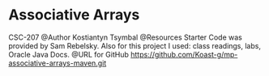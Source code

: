 Associative Arrays
==================
CSC-207
@Author
Kostiantyn Tsymbal
@Resources
Starter Code was provided by Sam Rebelsky. Also for this project I used: class readings, labs, Oracle Java Docs.
@URL for GitHub
https://github.com/Koast-g/mp-associative-arrays-maven.git